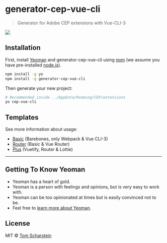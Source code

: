 # generator-cep-vue-cli

> Generator for Adobe CEP extensions with Vue-CLI-3

![](https://thumbs.gfycat.com/FinishedSplendidGypsymoth-size_restricted.gif)

## Installation

First, install [Yeoman](http://yeoman.io) and generator-cep-vue-cli using [npm](https://www.npmjs.com/) (we assume you have pre-installed [node.js](https://nodejs.org/)).

```bash
npm install -g yo
npm install -g generator-cep-vue-cli
```

Then generate your new project:

```bash
# Recommended inside ../AppData/Roaming/CEP/extensions
yo cep-vue-cli
```

## Templates

See more information about usage:

- [Basic](https://github.com/Inventsable/cep-vue-cli-basic) (Barebones, only Webpack & Vue CLI-3)
- [Router](https://github.com/Inventsable/cep-vue-cli-router) (Basic & Vue Router)
- [Plus](https://github.com/Inventsable/cep-vue-cli-plus) (Vuetify, Router & Lottie)

---

## Getting To Know Yeoman

- Yeoman has a heart of gold.
- Yeoman is a person with feelings and opinions, but is very easy to work with.
- Yeoman can be too opinionated at times but is easily convinced not to be.
- Feel free to [learn more about Yeoman](http://yeoman.io/).

## License

MIT © [Tom Scharstein](www.inventsable.cc)

[npm-image]: https://badge.fury.io/js/generator-cep-vue-cli.svg
[npm-url]: https://npmjs.org/package/generator-cep-vue-cli
[travis-image]: https://travis-ci.org/Inventsable/generator-cep-vue-cli.svg?branch=master
[travis-url]: https://travis-ci.org/Inventsable/generator-cep-vue-cli
[daviddm-image]: https://david-dm.org/Inventsable/generator-cep-vue-cli.svg?theme=shields.io
[daviddm-url]: https://david-dm.org/Inventsable/generator-cep-vue-cli
